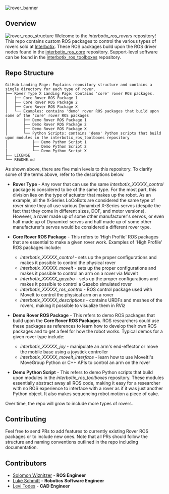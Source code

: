 ![rover_banner](images/rover_banner.png)

## Overview
![rover_repo_structure](images/rover_repo_structure.png)
Welcome to the *interbotix_ros_rovers* repository! This repo contains custom ROS packages to control the various types of rovers sold at [Interbotix](https://www.trossenrobotics.com/). These ROS packages build upon the ROS driver nodes found in the [interbotix_ros_core](https://github.com/Interbotix/interbotix_ros_core) repository. Support-level software can be found in the [interbotix_ros_toolboxes](https://github.com/Interbotix/interbotix_ros_toolboxes) repository.

## Repo Structure
```
GitHub Landing Page: Explains repository structure and contains a single directory for each type of rover.
├── Rover Type X Landing Page: Contains 'core' rover ROS packages.
│   ├── Core Rover ROS Package 1
│   ├── Core Rover ROS Package 2
│   ├── Core Rover ROS Package X
│   └── Examples: contains 'demo' rover ROS packages that build upon some of the 'core' rover ROS packages
│       ├── Demo Rover ROS Package 1
│       ├── Demo Rover ROS Package 2
│       ├── Demo Rover ROS Package X
│       └── Python Scripts: contains 'demo' Python scripts that build upon modules in the interbotix_ros_toolboxes repository
│           ├── Demo Python Script 1
│           ├── Demo Python Script 2
|           └── Demo Python Script X
├── LICENSE
└── README.md
```
As shown above, there are five main levels to this repository. To clarify some of the terms above, refer to the descriptions below.

- **Rover Type** - Any rover that can use the same *interbotix_XXXXX_control* package is considered to be of the same type. For the most part, this division lies on the type of actuator that makes up the robot. As an example, all the X-Series LoCoBots are considered the same type of rover since they all use various Dynamixel X-Series servos (despite the fact that they come in different sizes, DOF, and motor versions). However, a rover made up of some other manufacturer's servos, or even half made up of Dynamixel servos and half made up of some other manufacturer's servos would be considered a different rover type.

- **Core Rover ROS Package** - This refers to 'High Profile' ROS packages that are essential to make a given rover work. Examples of 'High Profile' ROS packages include:
    - *interbotix_XXXXX_control* - sets up the proper configurations and makes it possible to control the physical rover
    - *interbotix_XXXXX_moveit* - sets up the proper configurations and makes it possible to control an arm on a rover via MoveIt
    - *interbotix_XXXXX_gazebo* - sets up the proper configurations and makes it possible to control a Gazebo simulated rover
    - *interbotix_XXXXX_ros_control*  - ROS control package used with MoveIt to control the physical arm on a rover
    - *interbotix_XXXXX_descriptions* - contains URDFs and meshes of the rovers, making it possible to visualize them in RViz

- **Demo Rover ROS Package** - This refers to demo ROS packages that build upon the **Core Rover ROS Packages**. ROS researchers could use these packages as references to learn how to develop their own ROS packages and to get a feel for how the robot works. Typical demos for a given rover type include:
    - *interbotix_XXXXX_joy* - manipulate an arm's end-effector or move the mobile base using a joystick controller
    - *interbotix_XXXXX_moveit_interface* - learn how to use MoveIt!'s MoveGroup Python or C++ APIs to control an arm on the rover

- **Demo Python Script** - This refers to demo Python scripts that build upon modules in the *interbotix_ros_toolboxes* repository. These modules essentially abstract away all ROS code, making it easy for a researcher with no ROS experience to interface with a rover as if it was just another Python object. It also makes sequencing robot motion a piece of cake.

Over time, the repo will grow to include more types of rovers.

## Contributing
Feel free to send PRs to add features to currently existing Rover ROS packages or to include new ones. Note that all PRs should follow the structure and naming conventions outlined in the repo including documentation.

## Contributors
- [Solomon Wiznitzer](https://github.com/swiz23) - **ROS Engineer**
- [Luke Schmitt](https://github.com/lsinterbotix) - **Robotics Software Engineer**
- [Levi Todes](https://github.com/LeTo37) - **CAD Engineer**

